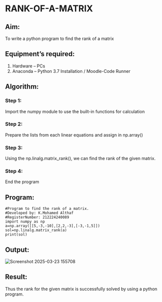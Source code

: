 # RANK-OF-A-MATRIX
## Aim:
To write a python program to find the rank of a matrix
## Equipment’s required:
1. 	Hardware – PCs
2. 	Anaconda – Python 3.7 Installation / Moodle-Code Runner
## Algorithm:
### Step 1: 
Import the numpy module to use the built-in functions for calculation
### Step 2: 
Prepare the lists from each linear equations and assign in np.array()
### Step 3: 
Using the np.linalg.matrix_rank(), we can find the rank of the given matrix.
### Step 4: 
End the program
## Program:

```
#Program to find the rank of a matrix.
#Developed by: K.Mohamed Althaf
#RegisterNumber: 212224240089
import numpy as np
a=np.array([[5,-3,-10],[2,2,-3],[-3,-1,5]])
sol=np.linalg.matrix_rank(a)
print(sol)
```

## Output:

![Screenshot 2025-03-23 155708](https://github.com/user-attachments/assets/d81b485e-4da1-4f92-8647-119504463684)


## Result:
Thus the rank for the given matrix is successfully solved by  using a python program.

